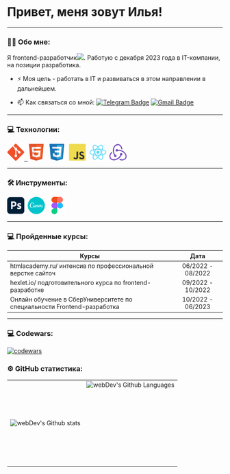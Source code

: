 
# Привет, меня зовут Илья!

---

### :man_technologist: Обо мне:

Я frontend-разработчик<img src="https://media.giphy.com/media/WUlplcMpOCEmTGBtBW/giphy.gif" width="30px">. Работую с декабря 2023 года в IT-компании, на позиции разработика.


- :zap: Моя цель - работать в IT и развиваться в этом направлении в дальнейшем.

- :mailbox: Как связаться со мной: [![Telegram Badge](https://img.shields.io/badge/-bajen0v-blue?style=flat&logo=Telegram&logoColor=white)](https://t.me/bajen0v) [![Gmail Badge](https://img.shields.io/badge/-Gmail-red?style=flat&logo=Gmail&logoColor=white)](mailto:ibajenov1991@gmail.com)

---

### 💻 Технологии:

<div>
  <a href="#">
    <img src="https://github.com/devicons/devicon/blob/master/icons/git/git-original.svg" title="git" alt="git" width="40" height="40"/>&nbsp
  </a>
  <img src="https://github.com/devicons/devicon/blob/master/icons/html5/html5-original.svg" title="html5" alt="html5" width="40" height="40"/>&nbsp
  <img src="https://github.com/devicons/devicon/blob/master/icons/css3/css3-original.svg" title="css3" alt="css" width="40" height="40"/>&nbsp
  <img src="https://github.com/devicons/devicon/blob/master/icons/javascript/javascript-original.svg" title="javascript" alt="javascript" width="40" height="40"/>&nbsp
  <img src="https://github.com/devicons/devicon/blob/master/icons/react/react-original.svg" title="react" alt="react" width="40" height="40"/>&nbsp
  <img src="https://github.com/devicons/devicon/blob/master/icons/redux/redux-original.svg" title="redux" alt="redux" width="40" height="40"/>&nbsp
</div>

---

### 🛠 Инструменты:

<div>
  <img src="https://github.com/devicons/devicon/blob/master/icons/photoshop/photoshop-plain.svg" title="photoshop" alt="photoshop" width="40" height="40"/>&nbsp;
  <img src="https://github.com/devicons/devicon/blob/master/icons/canva/canva-original.svg" title="canva" alt="canva" width="40" height="40"/>&nbsp;
  <img src="https://github.com/devicons/devicon/blob/master/icons/figma/figma-original.svg" title="figma" alt="figma" width="40" height="40"/>&nbsp;
</div>

---

### 💻 Пройденные курсы:

| Курсы                                                                     | Дата              |
| --------------------------------------------------------------------------| :---------------: |
| htmlacademy.ru/ интенсив по профессиональной верстке сайточ              | 06/2022 - 08/2022 |
| hexlet.io/ подготовительного курса по frontend-разработке                | 09/2022 - 10/2022 |
| Онлайн обучение в СберУниверситете по специальности Frontend-разработка  | 10/2022 - 06/2023 |


---

### 💻 Codewars: 

[![codewars](https://www.codewars.com/users/bajen0v/badges/large)](https://www.codewars.com/users/bajen0v)

### ⚙️ GitHub статистика:

<table>
  <tr>
    <td>
      <img align="left" src="http://github-readme-streak-stats.herokuapp.com?user=bajen0v&theme=dark&background=000000" alt="webDev's Github stats">
    </td>
    <td>
      <img height="195px" align="right" alt="webDev's Github Languages" src="https://github-readme-stats-sigma-five.vercel.app/api/top-langs/?username=bajen0v&layout=compact&theme=vision-friendly-dark">
    </td>
  </tr>
</table>
